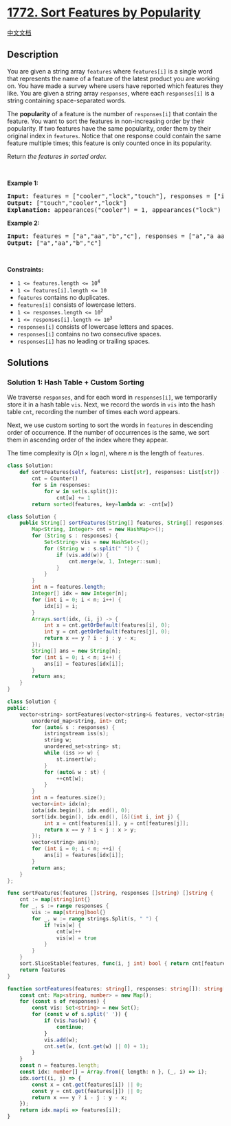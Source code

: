 # [1772. Sort Features by Popularity](https://leetcode.com/problems/sort-features-by-popularity)

[中文文档](/solution/1700-1799/1772.Sort%20Features%20by%20Popularity/README.md)

<!-- tags:Array,Hash Table,String,Sorting -->

## Description

<p>You are given a string array <code>features</code> where <code>features[i]</code> is a single word that represents the name of a feature of the latest product you are working on. You have made a survey where users have reported which features they like. You are given a string array <code>responses</code>, where each <code>responses[i]</code> is a string containing space-separated words.</p>

<p>The <strong>popularity</strong> of a feature is the number of <code>responses[i]</code> that contain the feature. You want to sort the features in non-increasing order by their popularity. If two features have the same popularity, order them by their original index in <code>features</code>. Notice that one response could contain the same feature multiple times; this feature is only counted once in its popularity.</p>

<p>Return <em>the features in sorted order.</em></p>

<p>&nbsp;</p>
<p><strong class="example">Example 1:</strong></p>

<pre>
<strong>Input:</strong> features = [&quot;cooler&quot;,&quot;lock&quot;,&quot;touch&quot;], responses = [&quot;i like cooler cooler&quot;,&quot;lock touch cool&quot;,&quot;locker like touch&quot;]
<strong>Output:</strong> [&quot;touch&quot;,&quot;cooler&quot;,&quot;lock&quot;]
<strong>Explanation:</strong> appearances(&quot;cooler&quot;) = 1, appearances(&quot;lock&quot;) = 1, appearances(&quot;touch&quot;) = 2. Since &quot;cooler&quot; and &quot;lock&quot; both had 1 appearance, &quot;cooler&quot; comes first because &quot;cooler&quot; came first in the features array.
</pre>

<p><strong class="example">Example 2:</strong></p>

<pre>
<strong>Input:</strong> features = [&quot;a&quot;,&quot;aa&quot;,&quot;b&quot;,&quot;c&quot;], responses = [&quot;a&quot;,&quot;a aa&quot;,&quot;a a a a a&quot;,&quot;b a&quot;]
<strong>Output:</strong> [&quot;a&quot;,&quot;aa&quot;,&quot;b&quot;,&quot;c&quot;]
</pre>

<p>&nbsp;</p>
<p><strong>Constraints:</strong></p>

<ul>
	<li><code>1 &lt;= features.length &lt;= 10<sup>4</sup></code></li>
	<li><code>1 &lt;= features[i].length &lt;= 10</code></li>
	<li><code>features</code> contains no duplicates.</li>
	<li><code>features[i]</code> consists of lowercase letters.</li>
	<li><code>1 &lt;= responses.length &lt;= 10<sup>2</sup></code></li>
	<li><code>1 &lt;= responses[i].length &lt;= 10<sup>3</sup></code></li>
	<li><code>responses[i]</code> consists of lowercase letters and spaces.</li>
	<li><code>responses[i]</code> contains no two consecutive spaces.</li>
	<li><code>responses[i]</code> has no leading or trailing spaces.</li>
</ul>

## Solutions

### Solution 1: Hash Table + Custom Sorting

We traverse `responses`, and for each word in `responses[i]`, we temporarily store it in a hash table `vis`. Next, we record the words in `vis` into the hash table `cnt`, recording the number of times each word appears.

Next, we use custom sorting to sort the words in `features` in descending order of occurrence. If the number of occurrences is the same, we sort them in ascending order of the index where they appear.

The time complexity is $O(n \times \log n)$, where $n$ is the length of `features`.

<!-- tabs:start -->

```python
class Solution:
    def sortFeatures(self, features: List[str], responses: List[str]) -> List[str]:
        cnt = Counter()
        for s in responses:
            for w in set(s.split()):
                cnt[w] += 1
        return sorted(features, key=lambda w: -cnt[w])
```

```java
class Solution {
    public String[] sortFeatures(String[] features, String[] responses) {
        Map<String, Integer> cnt = new HashMap<>();
        for (String s : responses) {
            Set<String> vis = new HashSet<>();
            for (String w : s.split(" ")) {
                if (vis.add(w)) {
                    cnt.merge(w, 1, Integer::sum);
                }
            }
        }
        int n = features.length;
        Integer[] idx = new Integer[n];
        for (int i = 0; i < n; i++) {
            idx[i] = i;
        }
        Arrays.sort(idx, (i, j) -> {
            int x = cnt.getOrDefault(features[i], 0);
            int y = cnt.getOrDefault(features[j], 0);
            return x == y ? i - j : y - x;
        });
        String[] ans = new String[n];
        for (int i = 0; i < n; i++) {
            ans[i] = features[idx[i]];
        }
        return ans;
    }
}
```

```cpp
class Solution {
public:
    vector<string> sortFeatures(vector<string>& features, vector<string>& responses) {
        unordered_map<string, int> cnt;
        for (auto& s : responses) {
            istringstream iss(s);
            string w;
            unordered_set<string> st;
            while (iss >> w) {
                st.insert(w);
            }
            for (auto& w : st) {
                ++cnt[w];
            }
        }
        int n = features.size();
        vector<int> idx(n);
        iota(idx.begin(), idx.end(), 0);
        sort(idx.begin(), idx.end(), [&](int i, int j) {
            int x = cnt[features[i]], y = cnt[features[j]];
            return x == y ? i < j : x > y;
        });
        vector<string> ans(n);
        for (int i = 0; i < n; ++i) {
            ans[i] = features[idx[i]];
        }
        return ans;
    }
};
```

```go
func sortFeatures(features []string, responses []string) []string {
	cnt := map[string]int{}
	for _, s := range responses {
		vis := map[string]bool{}
		for _, w := range strings.Split(s, " ") {
			if !vis[w] {
				cnt[w]++
				vis[w] = true
			}
		}
	}
	sort.SliceStable(features, func(i, j int) bool { return cnt[features[i]] > cnt[features[j]] })
	return features
}
```

```ts
function sortFeatures(features: string[], responses: string[]): string[] {
    const cnt: Map<string, number> = new Map();
    for (const s of responses) {
        const vis: Set<string> = new Set();
        for (const w of s.split(' ')) {
            if (vis.has(w)) {
                continue;
            }
            vis.add(w);
            cnt.set(w, (cnt.get(w) || 0) + 1);
        }
    }
    const n = features.length;
    const idx: number[] = Array.from({ length: n }, (_, i) => i);
    idx.sort((i, j) => {
        const x = cnt.get(features[i]) || 0;
        const y = cnt.get(features[j]) || 0;
        return x === y ? i - j : y - x;
    });
    return idx.map(i => features[i]);
}
```

<!-- tabs:end -->

<!-- end -->
